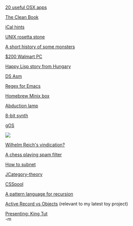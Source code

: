 <a href="http://lifehacker.com/software/mac-os-x/rebuild-your-mac-with-20-useful-downloads-315981.php">20 useful OSX apps</a><br/>

<a href="http://clean.cs.ru.nl/contents/Clean_Book/clean_book.html">The Clean Book</a><br/>

<a href="http://www.43folders.com/2007/11/01/ass-pocket-ical">iCal hints</a><br/>

<a href="http://bhami.com/rosetta.html">UNIX rosetta stone</a><br/>

<a href="http://www.omninerd.com/articles/A_Snarky_Halloween_History_Scary_Monsters_Edition">A short history of some monsters</a><br/>

<a href="http://blog.wired.com/gadgets/2007/10/200-everex-gree.html">$200 Walmart PC</a><br/>

<a href="http://p-cos.blogspot.com/2007/11/levente-mszros-posted-following-lisp.html">Happy Lisp story from Hungary</a><br/>

<a href="http://www.fallenfrukt.com/blog.php?id=5474">DS Asm</a><br/>

<a href="http://bc.tech.coop/blog/071103.html">Regex for Emacs</a><br/>

<a href="http://www.linuxdevices.com/news/NS5804062141.html">Homebrew Minix box</a><br/>

<a href="http://abductionlamp.com/">Abduction lamp</a><br/>

<a href="http://www.boingboing.net/2007/11/02/8bit-retro-game-soun.html">8-bit synth</a><br/>

<a href="http://www.thinkgos.com/">gOS</a><br/>

<a href="http://www.flickr.com/photos/jurvetson/751085804/"><img src="http://www.flickr.com/photo_zoom.gne?id=751085804&size=s"/></a><br/>

<a href="http://www.boston.com/news/local/connecticut/articles/2007/11/03/50_years_after_his_death_supporters_promote_scientists_work/">Wilhelm Reich's vindication?</a><br/>

<a href="http://dbacl.sourceforge.net/spam_chess.html">A chess playing spam filter</a><br/>

<a href="http://www.learn-networking.com/design-basics/how-to-subnet-a-network.php">How to subnet</a><br/>

<a href="http://reperiendi.wordpress.com/2007/11/03/category-theory-for-the-java-programmer/">JCategory-theory</a><br/>

<a href="http://csspool.rubyforge.org/csspool/">CSSpool</a><br/>

<a href="http://cns2.uni.edu/~wallingf/patterns/recursion.html">A pattern language for recursion</a><br/>

<a href="http://blog.objectmentor.com/articles/2007/11/02/active-record-vs-objects">Active Record vs Objects</a> (relevant to my latest toy project)<br/>

<a href="http://news.bbc.co.uk/2/hi/science/nature/7077423.stm">Presenting: King Tut</a><br/>
-m
